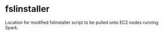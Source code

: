 # fslinstaller
Location for modified fslinstaller script to be pulled onto EC2 nodes running Spark.
